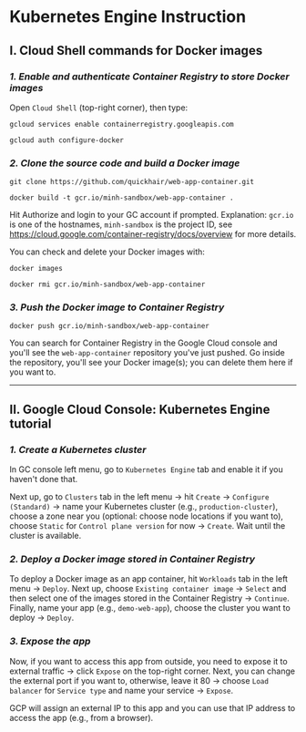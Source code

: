 # Kubernetes Engine Instruction

## **I. Cloud Shell commands for Docker images**

### **_1. Enable and authenticate Container Registry to store Docker images_**

Open `Cloud Shell` (top-right corner), then type:

`gcloud services enable containerregistry.googleapis.com`

`gcloud auth configure-docker`

### **_2. Clone the source code and build a Docker image_**

`git clone https://github.com/quickhair/web-app-container.git`

`docker build -t gcr.io/minh-sandbox/web-app-container .`

Hit Authorize and login to your GC account if prompted. Explanation: `gcr.io` is one of the hostnames, `minh-sandbox` is the project ID, see https://cloud.google.com/container-registry/docs/overview for more details.

You can check and delete your Docker images with:

`docker images`

`docker rmi gcr.io/minh-sandbox/web-app-container`

### **_3. Push the Docker image to Container Registry_**

`docker push gcr.io/minh-sandbox/web-app-container`

You can search for Container Registry in the Google Cloud console and you'll see the `web-app-container` repository you've just pushed. Go inside the repository, you'll see your Docker image(s); you can delete them here if you want to.

----------------------------------------------------------------------------------------------------

## **II. Google Cloud Console: Kubernetes Engine tutorial**

### **_1. Create a Kubernetes cluster_**

In GC console left menu, go to `Kubernetes Engine` tab and enable it if you haven't done that.

Next up, go to `Clusters` tab in the left menu -> hit `Create` -> `Configure (Standard)` -> name your Kubernetes cluster (e.g., `production-cluster`), choose a zone near you (optional: choose node locations if you want to), choose `Static` for `Control plane version` for now -> `Create`. Wait until the cluster is available.

### **_2. Deploy a Docker image stored in Container Registry_**

To deploy a Docker image as an app container, hit `Workloads` tab in the left menu -> `Deploy`. Next up, choose `Existing container image` -> `Select` and then select one of the images stored in the Container Registry -> `Continue`. Finally, name your app (e.g., `demo-web-app`), choose the cluster you want to deploy -> `Deploy`.

### **_3. Expose the app_**

Now, if you want to access this app from outside, you need to expose it to external traffic -> click `Expose` on the top-right corner. Next, you can change the external port if you want to, otherwise, leave it 80 -> choose `Load balancer` for `Service type` and name your service -> `Expose`.

GCP will assign an external IP to this app and you can use that IP address to access the app (e.g., from a browser).
